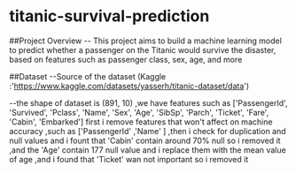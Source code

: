 # titanic-survival-prediction

##Project Overview
 -- This project aims to build a machine learning model to predict whether a passenger on the Titanic would survive the disaster, based on features such as passenger class, sex, age, and more

##Dataset
--Source of the dataset (Kaggle :'https://www.kaggle.com/datasets/yasserh/titanic-dataset/data')

--the shape of dataset is (891, 10) ,we have features such as ['PassengerId', 'Survived', 'Pclass', 'Name', 'Sex', 'Age', 'SibSp', 'Parch', 'Ticket', 'Fare', 'Cabin', 'Embarked']
  first i remove features that won't affect on machine accuracy  ,such as ['PassengerId' ,'Name' ] ,then i check for duplication and null values and i fount that 
  'Cabin' contain around 70% null so i removed it ,and the 'Age' contain 177 null value and i replace them with the mean value of age ,and i found that 'Ticket' wan not important so 
  i removed it 




 
